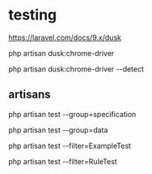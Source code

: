 # testing

<https://laravel.com/docs/9.x/dusk>

php artisan dusk:chrome-driver

php artisan dusk:chrome-driver --detect

## artisans

php artisan test --group=specification

php artisan test --group=data

php artisan test --filter=ExampleTest

php artisan test --filter=RuleTest
